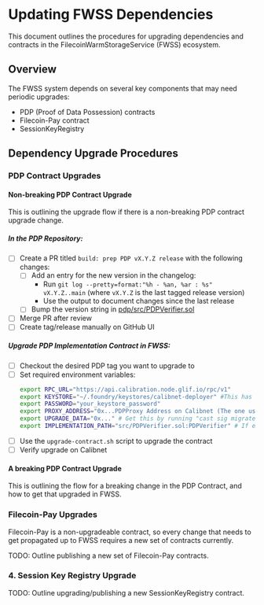 # Updating FWSS Dependencies

This document outlines the procedures for upgrading dependencies and contracts in the FilecoinWarmStorageService (FWSS) ecosystem.

## Overview

The FWSS system depends on several key components that may need periodic upgrades:
- PDP (Proof of Data Possession) contracts
- Filecoin-Pay contract  
- SessionKeyRegistry

## Dependency Upgrade Procedures

### PDP Contract Upgrades

#### Non-breaking PDP Contract Upgrade

This is outlining the upgrade flow if there is a non-breaking PDP contract upgrade change.

##### In the PDP Repository:
- [ ] Create a PR titled `build: prep PDP vX.Y.Z release` with the following changes:
  - [ ] Add an entry for the new version in the changelog:
    - Run `git log --pretty=format:"%h - %an, %ar : %s" vX.Y.Z..main` (where `vX.Y.Z` is the last tagged release version)
    - Use the output to document changes since the last release
  - [ ] Bump the version string in [pdp/src/PDPVerifier.sol](https://github.com/FilOzone/pdp/blob/e8d31459151d38a057c1df1ed43e34cd7de45476/src/PDPVerifier.sol#L161)
- [ ] Merge PR after review
- [ ] Create tag/release manually on GitHub UI

##### Upgrade PDP Implementation Contract in FWSS:
- [ ] Checkout the desired PDP tag you want to upgrade to
- [ ] Set required environment variables:
  ```bash
  export RPC_URL="https://api.calibration.node.glif.io/rpc/v1"
  export KEYSTORE="~/.foundry/keystores/calibnet-deployer" #This has to be the same keystore that deployed the FWSS contract on Calibration network
  export PASSWORD="your_keystore_password"
  export PROXY_ADDRESS="0x...PDPProxy Address on Calibnet (The one used by FWSS)"
  export UPGRADE_DATA="0x..." # Get this by running "cast sig migrate()"
  export IMPLEMENTATION_PATH="src/PDPVerifier.sol:PDPVerifier" # If executing from /pdp
  ```
- [ ] Use the `upgrade-contract.sh` script to upgrade the contract
- [ ] Verify upgrade on Calibnet

#### A breaking PDP Contract Upgrade 

This is outlining the flow for a breaking change in the PDP Contract, and how to get that upgraded in FWSS.

### Filecoin-Pay Upgrades

Filecoin-Pay is a non-upgradeable contract, so every change that needs to get propagated up to FWSS requires a new set of contracts currently.

TODO: Outline publishing a new set of Filecoin-Pay contracts.

### 4. Session Key Registry Upgrade

TODO: Outline upgrading/publishing a new SessionKeyRegistry contract.
